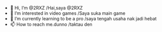 - 👋 Hi, I’m @2RXZ /Hai,saya @2RXZ
- 👀 I’m interested in video games /Saya suka main game
- 🌱 I’m currently learning to be a pro /saya tengah usaha nak jadi hebat 
- 📫 How to reach me.dunno /taktau den

<!---
2RXZ/2RXZ is a ✨ special ✨ repository because its `README.md` (this file) appears on your GitHub profile.
You can click the Preview link to take a look at your changes.
--->
